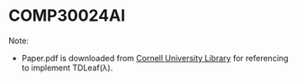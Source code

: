 # COMP30024AI

Note:
* Paper.pdf is downloaded from [Cornell University Library](https://arxiv.org/pdf/cs/9901001.pdf) for referencing to implement TDLeaf(λ).
